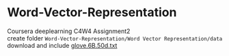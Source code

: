 # Word-Vector-Representation
Coursera deeplearning C4W4 Assignment2   
create folder `Word-Vector-Representation/Word Vector Representation/data`  
download and include [glove.6B.50d.txt](https://www.kaggle.com/devjyotichandra/glove6b50dtxt/version/1#glove.6B.50d.txt)
